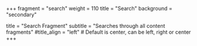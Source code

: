 +++
fragment = "search"
weight = 110
title = "Search"
background = "secondary"

title = "Search Fragment"
subtitle = "Searches through all content fragments"
#title_align = "left" # Default is center, can be left, right or center
+++
